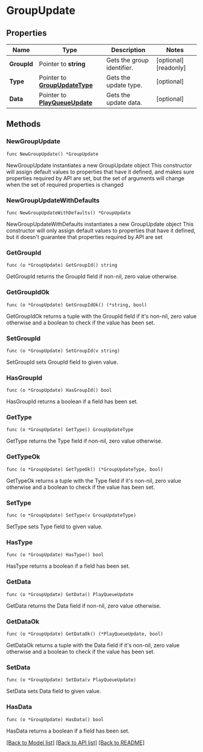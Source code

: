 # GroupUpdate

## Properties

Name | Type | Description | Notes
------------ | ------------- | ------------- | -------------
**GroupId** | Pointer to **string** | Gets the group identifier. | [optional] [readonly] 
**Type** | Pointer to [**GroupUpdateType**](GroupUpdateType.md) | Gets the update type. | [optional] 
**Data** | Pointer to [**PlayQueueUpdate**](PlayQueueUpdate.md) | Gets the update data. | [optional] 

## Methods

### NewGroupUpdate

`func NewGroupUpdate() *GroupUpdate`

NewGroupUpdate instantiates a new GroupUpdate object
This constructor will assign default values to properties that have it defined,
and makes sure properties required by API are set, but the set of arguments
will change when the set of required properties is changed

### NewGroupUpdateWithDefaults

`func NewGroupUpdateWithDefaults() *GroupUpdate`

NewGroupUpdateWithDefaults instantiates a new GroupUpdate object
This constructor will only assign default values to properties that have it defined,
but it doesn't guarantee that properties required by API are set

### GetGroupId

`func (o *GroupUpdate) GetGroupId() string`

GetGroupId returns the GroupId field if non-nil, zero value otherwise.

### GetGroupIdOk

`func (o *GroupUpdate) GetGroupIdOk() (*string, bool)`

GetGroupIdOk returns a tuple with the GroupId field if it's non-nil, zero value otherwise
and a boolean to check if the value has been set.

### SetGroupId

`func (o *GroupUpdate) SetGroupId(v string)`

SetGroupId sets GroupId field to given value.

### HasGroupId

`func (o *GroupUpdate) HasGroupId() bool`

HasGroupId returns a boolean if a field has been set.

### GetType

`func (o *GroupUpdate) GetType() GroupUpdateType`

GetType returns the Type field if non-nil, zero value otherwise.

### GetTypeOk

`func (o *GroupUpdate) GetTypeOk() (*GroupUpdateType, bool)`

GetTypeOk returns a tuple with the Type field if it's non-nil, zero value otherwise
and a boolean to check if the value has been set.

### SetType

`func (o *GroupUpdate) SetType(v GroupUpdateType)`

SetType sets Type field to given value.

### HasType

`func (o *GroupUpdate) HasType() bool`

HasType returns a boolean if a field has been set.

### GetData

`func (o *GroupUpdate) GetData() PlayQueueUpdate`

GetData returns the Data field if non-nil, zero value otherwise.

### GetDataOk

`func (o *GroupUpdate) GetDataOk() (*PlayQueueUpdate, bool)`

GetDataOk returns a tuple with the Data field if it's non-nil, zero value otherwise
and a boolean to check if the value has been set.

### SetData

`func (o *GroupUpdate) SetData(v PlayQueueUpdate)`

SetData sets Data field to given value.

### HasData

`func (o *GroupUpdate) HasData() bool`

HasData returns a boolean if a field has been set.


[[Back to Model list]](../README.md#documentation-for-models) [[Back to API list]](../README.md#documentation-for-api-endpoints) [[Back to README]](../README.md)


